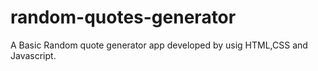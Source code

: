 # random-quotes-generator
A Basic Random quote generator app developed by usig HTML,CSS and Javascript.
